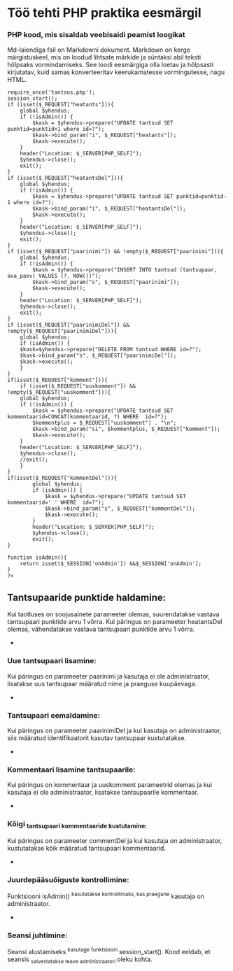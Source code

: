 # Töö tehti PHP praktika eesmärgil
### PHP kood, mis sisaldab veebisaidi peamist loogikat

Md-laiendiga fail on Markdowni dokument. 
Markdown on kerge märgistuskeel, mis on loodud lihtsate märkide ja süntaksi abil teksti hõlpsaks vormindamiseks. 
See loodi eesmärgiga olla loetav ja hõlpsasti kirjutatav, kuid samas konverteeritav keerukamatesse vormingutesse, nagu HTML.

```
require_once('tantsus.php');
session_start();
if (isset($_REQUEST["heatants"])){
    global $yhendus;
    if (!isAdmin()) {
        $kask = $yhendus->prepare("UPDATE tantsud SET punktid=punktid+1 where id=?");
        $kask->bind_param("i", $_REQUEST["heatants"]);
        $kask->execute();
    }
    header("Location: $_SERVER[PHP_SELF]");
    $yhendus->close();
    exit();
}
if (isset($_REQUEST["heatantsDel"])){
    global $yhendus;
    if (!isAdmin()) {
        $kask = $yhendus->prepare("UPDATE tantsud SET punktid=punktid-1 where id=?");
        $kask->bind_param("i", $_REQUEST["heatantsDel"]);
        $kask->execute();
    }
    header("Location: $_SERVER[PHP_SELF]");
    $yhendus->close();
    exit();
}
if (isset($_REQUEST["paarinimi"]) && !empty($_REQUEST["paarinimi"])){
    global $yhendus;
    if (!isAdmin()) {
        $kask = $yhendus->prepare("INSERT INTO tantsud (tantsupaar, ava_paev) VALUES (?, NOW())");
        $kask->bind_param("s", $_REQUEST["paarinimi"]);
        $kask->execute();
    }
    header("Location: $_SERVER[PHP_SELF]");
    $yhendus->close();
    exit();
}
if (isset($_REQUEST["paarinimiDel"]) && !empty($_REQUEST["paarinimiDel"])){
    global $yhendus;
    if (isAdmin()) {
    $kask=$yhendus->prepare("DELETE FROM tantsud WHERE id=?");
    $kask->bind_param("s", $_REQUEST["paarinimiDel"]);
    $kask->execute();
    }
}
if(isset($_REQUEST["komment"])){
    if (isset($_REQUEST["uuskomment"]) && !empty($_REQUEST["uuskomment"])){
    global $yhendus;
    if (!isAdmin()) {
        $kask = $yhendus->prepare("UPDATE tantsud SET kommentaarid=CONCAT(kommentaarid, ?) WHERE  id=?");
        $kommentplus = $_REQUEST["uuskomment"] . "\n";
        $kask->bind_param("si", $kommentplus, $_REQUEST["komment"]);
        $kask->execute();
    }
    header("Location: $_SERVER[PHP_SELF]");
    $yhendus->close();
    //exit();
    }
}
if(isset($_REQUEST["kommentDel"])){
        global $yhendus;
        if (isAdmin()) {
            $kask = $yhendus->prepare("UPDATE tantsud SET kommentaarid=' ' WHERE  id=?");
            $kask->bind_param("s", $_REQUEST["kommentDel"]);
            $kask->execute();
        }
        header("Location: $_SERVER[PHP_SELF]");
        $yhendus->close();
        exit();
}

function isAdmin(){
    return isset($_SESSION['onAdmin']) &&$_SESSION['onAdmin'];
}
?>
```

## Tantsupaaride punktide haldamine:
Kui taotluses on soojusainete parameeter olemas, suurendatakse vastava tantsupaari punktide arvu 1 võrra.
Kui päringus on parameeter heatantsDel olemas, vähendatakse vastava tantsupaari punktide arvu 1 võrra.

*
### Uue tantsupaari lisamine:
Kui päringus on parameeter paarinimi ja kasutaja ei ole administraator, lisatakse uus tantsupaar määratud nime ja praeguse kuupäevaga.

*
### Tantsupaari eemaldamine:
Kui päringus on parameeter paarinimiDel ja kui kasutaja on administraator, siis määratud identifikaatorit kasutav tantsupaar kustutatakse.

*
### Kommentaari lisamine tantsupaarile:
Kui päringus on kommentaar ja uuskomment parameetrid olemas ja kui kasutaja ei ole administraator, lisatakse tantsupaarile kommentaar.

*
### Kõigi <sub>tantsupaari kommentaaride kustutamine:</sub>
Kui päringus on parameeter commentDel ja kui kasutaja on administraator, kustutatakse kõik määratud tantsupaari kommentaarid.

*
### Juurdepääsuõiguste kontrollimine:
Funktsiooni isAdmin() <sup> kasutatakse kontrollimaks, kas praegune</sup>  kasutaja on administraator.

*
### Seansi juhtimine:
Seansi alustamiseks <sup> kasutage funktsiooni </sup> session_start().
Kood eeldab, et seansis <sub> salvestatakse teave administraatori </sub> oleku kohta.
